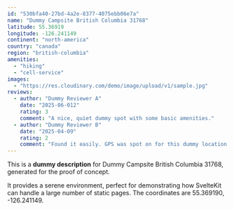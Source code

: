 ```yaml
---
id: "530bfa40-27bd-4a2e-8377-4075ebb06e7a"
name: "Dummy Campsite British Columbia 31768"
latitude: 55.36919
longitude: -126.241149
continent: "north-america"
country: "canada"
region: "british-columbia"
amenities:
  - "hiking"
  - "cell-service"
images:
  - "https://res.cloudinary.com/demo/image/upload/v1/sample.jpg"
reviews:
  - author: "Dummy Reviewer A"
    date: "2025-06-012"
    rating: 3
    comment: "A nice, quiet dummy spot with some basic amenities."
  - author: "Dummy Reviewer B"
    date: "2025-04-09"
    rating: 2
    comment: "Found it easily. GPS was spot on for this dummy location."
---
```


This is a **dummy description** for Dummy Campsite British Columbia 31768, generated for the proof of concept.

It provides a serene environment, perfect for demonstrating how SvelteKit can handle a large number of static pages. The coordinates are 55.369190, -126.241149.
